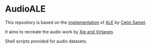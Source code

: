 # AudioALE

This repository is based on the [implementation](https://github.com/cetinsamet/attribute-label-embedding) of [ALE](https://arxiv.org/abs/1503.08677) by [Cetin Samet](https://github.com/cetinsamet).

It aims to recreate the audio work by [Xie and Virtanen](https://arxiv.org/abs/2011.12657). 

Shell scripts provided for audio datasets.